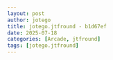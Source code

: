 ```yaml
---
layout: post
author: jotego
title: jotego.jtfround - b1d67ef
date: 2025-07-18
categories: [Arcade, jtfround]
tags: [jotego.jtfround]
---
```


